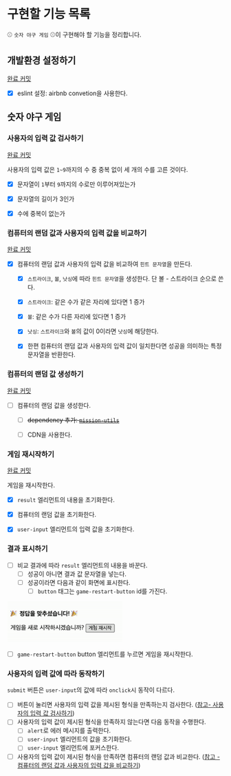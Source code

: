 # 구현할 기능 목록

:baseball: `숫자 야구 게임` :baseball:이 구현해야 할 기능을 정리합니다.



## 개발환경 설정하기

[완료 커밋](https://github.com/leegwae/javascript-baseball-precourse/commit/22c0a5642b70d66bf291e97519120e0aa999b8f3)

- [x] eslint 설정: airbnb convetion을 사용한다.



## 숫자 야구 게임

### 사용자의 입력 값 검사하기

[완료 커밋](https://github.com/leegwae/javascript-baseball-precourse/commit/76983105c807490e1210bb3bf3d27b0cc4455e52)

사용자의 입력 값은 `1~9`까지의 수 중 중복 없이 세 개의 수를 고른 것이다.

- [x] 문자열이 `1`부터 `9`까지의 수로만 이루어져있는가
- [x] 문자열의 길이가 3인가
- [x] 수에 중복이 없는가



### 컴퓨터의 랜덤 값과 사용자의 입력 값을 비교하기

[완료 커밋](https://github.com/leegwae/javascript-baseball-precourse/commit/70882014fa774bd920dc9978324d6cebe8da7450)

- [x] 컴퓨터의 랜덤 값과 사용자의 입력 값을 비교하여 `힌트 문자열`을 만든다. 
  - [x] `스트라이크`, `볼`, `낫싱`에 따라 `힌트 문자열`을 생성한다. 단 볼 - 스트라이크 순으로 쓴다.
  - [x] `스트라이크`: 같은 수가 같은 자리에 있다면 1 증가
  - [x] `볼`: 같은 수가 다른 자리에 있다면 1 증가
  - [x] `낫싱`: `스트라이크`와 `볼`의 값이 0이라면 `낫싱`에 해당한다.
  - [x] 한편 컴퓨터의 랜덤 값과 사용자의 입력 값이 일치한다면 성공을 의미하는 특정 문자열을 반환한다.



### 컴퓨터의 랜덤 값 생성하기

[완료 커밋](https://github.com/leegwae/javascript-baseball-precourse/commit/72698bcd8cbcf89e6d568de592a212a07aa748d3)

- [ ] 컴퓨터의 랜덤 값을 생성한다.
  - [ ] ~~dependency 추가: [`mission-utils`](https://github.com/woowacourse-projects/javascript-mission-utils#mission-utils)~~
  - [ ] CDN을 사용한다.



### 게임 재시작하기

[완료 커밋](https://github.com/leegwae/javascript-baseball-precourse/commit/40cae774c820b3d6dcfa7eae608b730eb6ed14e5)

게임을 재시작한다.

- [x] `result` 엘리먼트의 내용을 초기화한다.
- [x] 컴퓨터의 랜덤 값을 초기화한다.
- [x] `user-input` 엘리먼트의 입력 값을 초기화한다.



### 결과 표시하기

- [ ] 비교 결과에 따라 `result` 엘리먼트의 내용을 바꾼다.
  - [ ] 성공이 아니면 결과 값 문자열을 넣는다.
  - [ ] 성공이라면 다음과 같이 화면에 표시한다.
    - [ ] `button` 태그는 `game-restart-button` id를 가진다.

![result_success](result_success.PNG)

- [ ] `game-restart-button` button 엘리먼트를 누르면 게임을 재시작한다.



### 사용자의 입력 값에 따라 동작하기

`submit` 버튼은 `user-input`의 값에 따라 `onclick`시 동작이 다르다.

- [ ] 버튼이 눌리면 사용자의 입력 값을 제시된 형식을 만족하는지 검사한다. ([참고- 사용자의 입력 값 검사하기](#사용자의-입력-값-검사하기))
- [ ] 사용자의 입력 값이 제시된 형식을 만족하지 않는다면 다음 동작을 수행한다.
  - [ ] `alert`로 에러 메시지를 출력한다.
  - [ ] `user-input` 엘리먼트의 값을 초기화한다.
  - [ ] `user-input` 엘리먼트에 포커스한다.
- [ ] 사용자의 입력 값이 제시된 형식을 만족하면 컴퓨터의 랜덤 값과 비교한다.  ([참고 - 컴퓨터의 랜덤 값과 사용자의 입력 값을 비교하기](#컴퓨터의-랜덤-값과-사용자의-입력-값을-비교하기))
